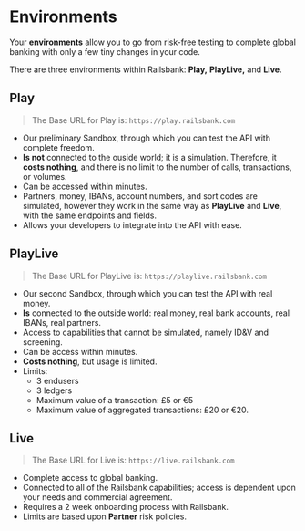 # Environments

Your **environments** allow you to go from risk-free testing to complete global banking with only a few tiny changes in your code.

There are three environments within Railsbank: **Play,** **PlayLive,** and **Live**.

## Play

  > The Base URL for Play is: `https://play.railsbank.com`

  - Our preliminary Sandbox, through which you can test the API with complete freedom.
  - **Is not** connected to the ouside world; it is a simulation. Therefore, it **costs nothing**, and there is no limit to the number of calls, transactions, or volumes.  
  -  Can be accessed within minutes.
  - Partners, money, IBANs, account numbers, and sort codes are simulated, however they work in the same way as **PlayLive** and **Live**, with the same endpoints and fields.
  - Allows your developers to integrate into the API with ease.


## PlayLive

  > The Base URL for PlayLive is: `https://playlive.railsbank.com`

  - Our second Sandbox, through which you can test the API with real money.
  - **Is** connected to the outside world: real money, real bank accounts, real IBANs, real partners.
  - Access to capabilities that cannot be simulated, namely ID&V and screening.
  - Can be access within minutes.
  - **Costs nothing**, but usage is limited.
  - Limits:
    - 3 endusers
    - 3 ledgers
    - Maximum value of a transaction: £5 or €5
    - Maximum value of aggregated transactions: £20 or €20.

## Live

  > The Base URL for Live is: `https://live.railsbank.com`

  - Complete access to global banking.
  - Connected to all of the Railsbank capabilities; access is dependent upon your needs and commercial agreement.
  - Requires a 2 week onboarding process with Railsbank.
  - Limits are based upon **Partner** risk policies.
